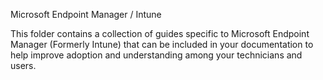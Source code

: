 
Microsoft Endpoint Manager / Intune

This folder contains a collection of guides specific to Microsoft Endpoint Manager (Formerly Intune) that can be included in your documentation to help improve adoption and understanding among your technicians and users. 
